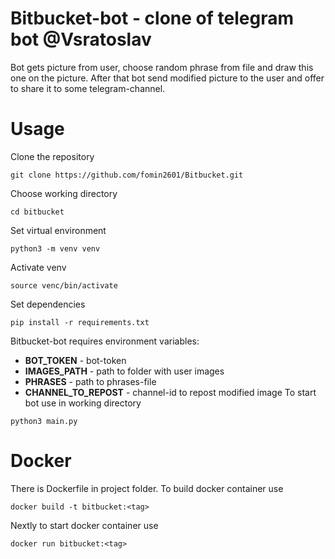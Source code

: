 # Bitbucket-bot - clone of telegram bot @Vsratoslav
Bot gets picture from user, choose random phrase from file and draw this one on the picture. After that bot send modified picture to the user and offer to share it to some telegram-channel.

# Usage
Clone the repository
```
git clone https://github.com/fomin2601/Bitbucket.git
```
Choose working directory
```
cd bitbucket
```
Set virtual environment
```
python3 -m venv venv
```
Activate venv
```
source venc/bin/activate
```
Set dependencies
```
pip install -r requirements.txt
```
Bitbucket-bot requires environment variables:
- **BOT_TOKEN** - bot-token
- **IMAGES_PATH** - path to folder with user images
- **PHRASES** - path to phrases-file
- **CHANNEL_TO_REPOST** - channel-id to repost modified image
To start bot use in working directory
```
python3 main.py
```

# Docker
There is Dockerfile in project folder. To build docker container use
```
docker build -t bitbucket:<tag>
```
Nextly to start docker container use
```
docker run bitbucket:<tag>
```
